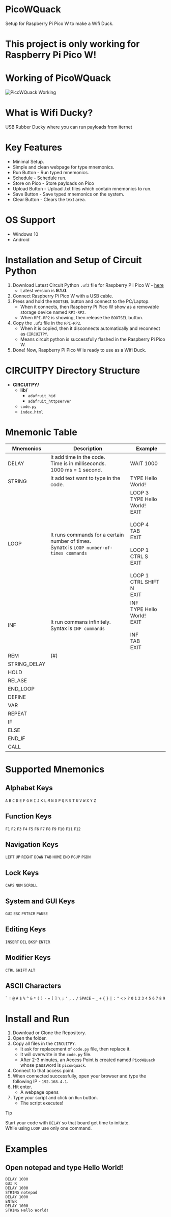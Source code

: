 # PicoWQuack
Setup for Raspberry Pi Pico W to make a Wifi Duck.

# This project is only working for Raspberry Pi Pico W!

# Working of PicoWQuack
![PicoWQuack Working](https://github.com/user-attachments/assets/80df1d28-bf29-4f62-9eb3-b008decb98ff)

# What is Wifi Ducky?
USB Rubber Ducky where you can run payloads from iternet

# Key Features
- Minimal Setup.
- Simple and clean webpage for type mnemonics.
- Run Button - Run typed mnemonics.
- Schedule - Schedule run.
- Store on Pico - Store payloads on Pico
- Upload Button - Upload .txt files which contain mnemonics to run.
- Save Button - Save typed mnemonics on the system.
- Clear Button - Clears the text area.

# OS Support
- Windows 10
- Android

# Installation and Setup of Circuit Python
1. Download Latest Circuit Python `.uf2` file for Raspberry P i Pico W - [here](https://circuitpython.org/board/raspberry_pi_pico_w/)
   - Latest version is **9.1.0**.
2. Connect Raspberry Pi Pico W with a USB cable.
3. Press and hold the `BOOTSEL` button and connect to the PC/Laptop.
   - When it connects, then Raspberry Pi Pico W show as a removable storage device named `RPI-RP2`.
   - When `RPI-RP2` is showing, then release the `BOOTSEL` button.
4. Copy the `.uf2` file in the `RPI-RP2`.
   - When it is copied, then it disconnects automatically and reconnect as `CIRCUITPY`.
   - Means circuit python is successfully flashed in the Raspberry Pi Pico W.
5. Done! Now, Raspberry Pi Pico W is ready to use as a Wifi Duck.

# CIRCUITPY Directory Structure
- **CIRCUITPY/**
  - **lib/**
      - `adafruit_hid`
      - `adafruit_httpserver`
  - `code.py`
  - `index.html`

# Mnemonic Table
| Mnemonics | Description | Example  |
|-----------|-------------|----------|
| DELAY      | It add time in the code.<br>Time is in milliseconds.<br>1000 ms = 1 second. | WAIT 1000 |
| STRING      | It add text want to type in the code. | TYPE Hello World! |
| LOOP      | It runs commands for a certain number of times.<br> Synatx is `LOOP number-of-times commands` | LOOP 3<br>TYPE Hello World!<br>EXIT<br><br>LOOP 4<br>TAB<br>EXIT<br><br>LOOP 1<br>CTRL S<br>EXIT<br><br>LOOP 1<br>CTRL SHIFT N<br>EXIT<br> |
| INF       | It run commans infinitely.<br>Syntax is `INF commands` | INF<br>TYPE Hello World!<br>EXIT<br><br>INF<br>TAB<br>EXIT<br> |
| REM       | (#)
| STRING_DELAY| 
| HOLD       |
| RELASE     |
| END_LOOP   |
| DEFINE     |
| VAR        |
| REPEAT     |
| IF         |
| ELSE       |
| END_IF     |
| CALL       |

# Supported Mnemonics
## Alphabet Keys
`A` `B` `C` `D` `E` `F` `G` `H` `I` `J` `K` `L` `M` `N` `O`
`P` `Q` `R` `S` `T` `U` `V` `W` `X` `Y` `Z`
## Function Keys
`F1` `F2` `F3` `F4` `F5` `F6` `F7` `F8` `F9` `F10` `F11` `F12`
## Navigation Keys
`LEFT` `UP` `RIGHT` `DOWN` `TAB` `HOME` `END` `PGUP` `PGDN`
## Lock Keys
`CAPS` `NUM` `SCROLL`
## System and GUI Keys
`GUI` `ESC` `PRTSCR` `PAUSE`
## Editing Keys
`INSERT` `DEL` `BKSP` `ENTER`
## Modifier Keys
`CTRL` `SHIFT` `ALT`
## ASCII Characters
`` ` `` `!` `@` `#` `$` `%` `^` `&` `*` `(` `)` `-` `=` `[` `]` `\` `;` 
`'` `,` `.` `/` `SPACE` `~` `_` `+` `{` `}` `|` `:` `"` `<` `>` `?` `0`
`1` `2` `3` `4` `5` `6` `7` `8` `9`

# Install and Run
1. Download or Clone the Repository.
2. Open the folder.
3. Copy all files in the `CIRCUITPY`.
   - It ask for replacement of `code.py` file, then replace it.
   - It will overwrite in the `code.py` file.
   - After 2-3 minutes, an Access Point is created named `PicoWQuack` whose password is `picowquack`.
6. Connect to that access point.
7. When connected successfully, open your browser and type the following IP - `192.168.4.1`.
8. Hit enter.
   - A webpage opens 
9. Type your script and click on `Run` button.
    - The script executes!

> [!TIP]
>  Start your code with `DELAY` so that board get time to initiate.<br>
>  While using `LOOP` use only one command.


# Examples
## Open notepad and type Hello World!

```
DELAY 1000
GUI R
DELAY 1000
STRING notepad
DELAY 1000
ENTER
DELAY 1000
STRING Hello World!
```
